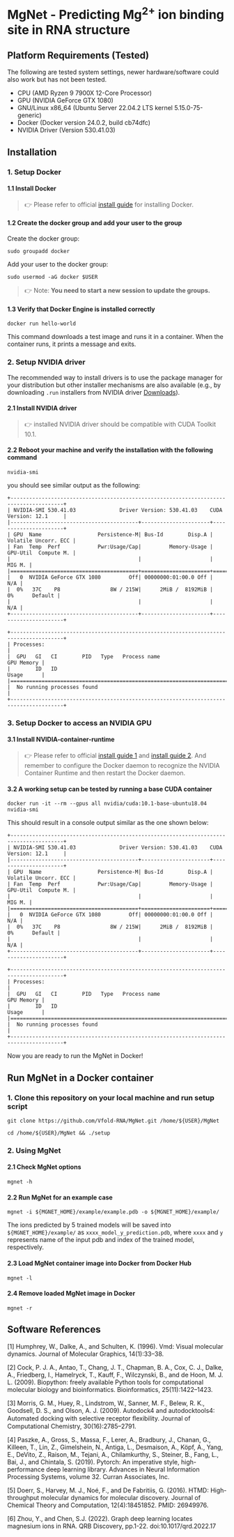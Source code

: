 # MgNet - Predicting Mg<sup>2+</sup> ion binding site in RNA structure

## Platform Requirements (Tested)
The following are tested system settings, newer hardware/software could also work but has not been tested.
* CPU (AMD Ryzen 9 7900X 12-Core Processor)
* GPU (NVIDIA GeForce GTX 1080)
* GNU/Linux x86_64 (Ubuntu Server 22.04.2 LTS kernel 5.15.0-75-generic)
* Docker (Docker version 24.0.2, build cb74dfc)
* NVIDIA Driver (Version 530.41.03)

## Installation

### 1. Setup Docker

#### 1.1 Install Docker
> :point_right: Please refer to official [install guide](https://docs.docker.com/engine/install/) for installing Docker.

#### 1.2 Create the docker group and add your user to the group
Create the docker group:
```
sudo groupadd docker
```
Add your user to the docker group:
```
sudo usermod -aG docker $USER
```
> :point_right: Note: **You need to start a new session to update the groups.**

#### 1.3 Verify that Docker Engine is installed correctly
```
docker run hello-world
```
This command downloads a test image and runs it in a container. When the container runs, it prints a message and exits.


### 2. Setup NVIDIA driver
The recommended way to install drivers is to use the package manager for your distribution but other installer mechanisms are also available (e.g., by downloading `.run` installers from NVIDIA driver [Downloads](https://www.nvidia.com/Download/index.aspx?lang=en-us)).

#### 2.1 Install NVIDIA driver

> :point_right: installed NVIDIA driver should be compatible with CUDA Toolkit 10.1.

#### 2.2 Reboot your machine and verify the installation with the following command
```
nvidia-smi
```
you should see similar output as the following:
```
+---------------------------------------------------------------------------------------+
| NVIDIA-SMI 530.41.03              Driver Version: 530.41.03    CUDA Version: 12.1     |
|-----------------------------------------+----------------------+----------------------+
| GPU  Name                  Persistence-M| Bus-Id        Disp.A | Volatile Uncorr. ECC |
| Fan  Temp  Perf            Pwr:Usage/Cap|         Memory-Usage | GPU-Util  Compute M. |
|                                         |                      |               MIG M. |
|=========================================+======================+======================|
|   0  NVIDIA GeForce GTX 1080         Off| 00000000:01:00.0 Off |                  N/A |
|  0%   37C    P8                8W / 215W|      2MiB /  8192MiB |      0%      Default |
|                                         |                      |                  N/A |
+-----------------------------------------+----------------------+----------------------+

+---------------------------------------------------------------------------------------+
| Processes:                                                                            |
|  GPU   GI   CI        PID   Type   Process name                            GPU Memory |
|        ID   ID                                                             Usage      |
|=======================================================================================|
|  No running processes found                                                           |
+---------------------------------------------------------------------------------------+
```

### 3. Setup Docker to access an NVIDIA GPU

#### 3.1 Install NVIDIA-container-runtime

> :point_right: Please refer to official [install guide 1](https://docs.docker.com/config/containers/resource_constraints/#access-an-nvidia-gpu) and [install guide 2](https://docs.nvidia.com/datacenter/cloud-native/container-toolkit/latest/install-guide.html#setting-up-nvidia-container-toolkit). And remember to configure the Docker daemon to recognize the NVIDIA Container Runtime and then restart the Docker daemon.

#### 3.2 A working setup can be tested by running a base CUDA container
```
docker run -it --rm --gpus all nvidia/cuda:10.1-base-ubuntu18.04 nvidia-smi
```
This should result in a console output similar as the one shown below:
```
+---------------------------------------------------------------------------------------+
| NVIDIA-SMI 530.41.03              Driver Version: 530.41.03    CUDA Version: 12.1     |
|-----------------------------------------+----------------------+----------------------+
| GPU  Name                  Persistence-M| Bus-Id        Disp.A | Volatile Uncorr. ECC |
| Fan  Temp  Perf            Pwr:Usage/Cap|         Memory-Usage | GPU-Util  Compute M. |
|                                         |                      |               MIG M. |
|=========================================+======================+======================|
|   0  NVIDIA GeForce GTX 1080         Off| 00000000:01:00.0 Off |                  N/A |
|  0%   37C    P8                8W / 215W|      2MiB /  8192MiB |      0%      Default |
|                                         |                      |                  N/A |
+-----------------------------------------+----------------------+----------------------+

+---------------------------------------------------------------------------------------+
| Processes:                                                                            |
|  GPU   GI   CI        PID   Type   Process name                            GPU Memory |
|        ID   ID                                                             Usage      |
|=======================================================================================|
|  No running processes found                                                           |
+---------------------------------------------------------------------------------------+
```
Now you are ready to run the MgNet in Docker!


## Run MgNet in a Docker container

### 1. Clone this repository on your local machine and run setup script
```
git clone https://github.com/Vfold-RNA/MgNet.git /home/${USER}/MgNet
```
```
cd /home/${USER}/MgNet && ./setup
```

### 2. Using MgNet

#### 2.1 Check MgNet options
```
mgnet -h
```

#### 2.2 Run MgNet for an example case
```
mgnet -i ${MGNET_HOME}/example/example.pdb -o ${MGNET_HOME}/example/
```
The ions predicted by 5 trained models will be saved into `${MGNET_HOME}/example/` as `xxxx_model_y_prediction.pdb`, where `xxxx` and `y` represents name of the input pdb and index of the trained model, respectively.

<!-- > :warning: **CUDA Toolkit: You may need to install CUDA Toolkit 10.1 if the error message contains `RuntimeError: Attempting to deserialize object on a CUDA device but torch.cuda.is_available() is False`.** -->

#### 2.3 Load MgNet container image into Docker from Docker Hub
```
mgnet -l
```

#### 2.4 Remove loaded MgNet image in Docker
```
mgnet -r
```

## Software References

[1] Humphrey, W., Dalke, A., and Schulten, K. (1996). Vmd: Visual molecular dynamics. Journal of Molecular Graphics, 14(1):33–38.

[2] Cock, P. J. A., Antao, T., Chang, J. T., Chapman, B. A., Cox, C. J., Dalke, A., Friedberg, I., Hamelryck, T., Kauff, F., Wilczynski, B., and de Hoon, M. J. L. (2009). Biopython: freely available Python tools for computational molecular biology and bioinformatics. Bioinformatics, 25(11):1422–1423.

[3] Morris, G. M., Huey, R., Lindstrom, W., Sanner, M. F., Belew, R. K., Goodsell, D. S., and Olson, A. J. (2009). Autodock4 and autodocktools4: Automated docking with selective receptor ﬂexibility. Journal of Computational Chemistry, 30(16):2785–2791.

[4] Paszke, A., Gross, S., Massa, F., Lerer, A., Bradbury, J., Chanan, G., Killeen, T., Lin, Z., Gimelshein, N., Antiga, L., Desmaison, A., Köpf, A., Yang, E., DeVito, Z., Raison, M., Tejani, A., Chilamkurthy, S., Steiner, B., Fang, L., Bai, J., and Chintala, S. (2019). Pytorch: An imperative style, high-performance deep learning library. Advances in Neural Information Processing Systems, volume 32. Curran Associates, Inc.

[5] Doerr, S., Harvey, M. J., Noé, F., and De Fabritiis, G. (2016). HTMD: High-throughput molecular dynamics for molecular discovery. Journal of Chemical Theory and Computation, 12(4):18451852. PMID: 26949976.

[6] Zhou, Y., and Chen, S.J. (2022). Graph deep learning locates magnesium ions in RNA. QRB Discovery, pp.1-22. doi:10.1017/qrd.2022.17

